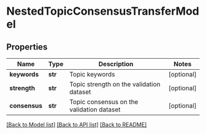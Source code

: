 # NestedTopicConsensusTransferModel

## Properties
Name | Type | Description | Notes
------------ | ------------- | ------------- | -------------
**keywords** | **str** | Topic keywords | [optional] 
**strength** | **str** | Topic strength on the validation dataset | [optional] 
**consensus** | **str** | Topic consensus on the validation dataset | [optional] 

[[Back to Model list]](../README.md#documentation-for-models) [[Back to API list]](../README.md#documentation-for-api-endpoints) [[Back to README]](../README.md)


